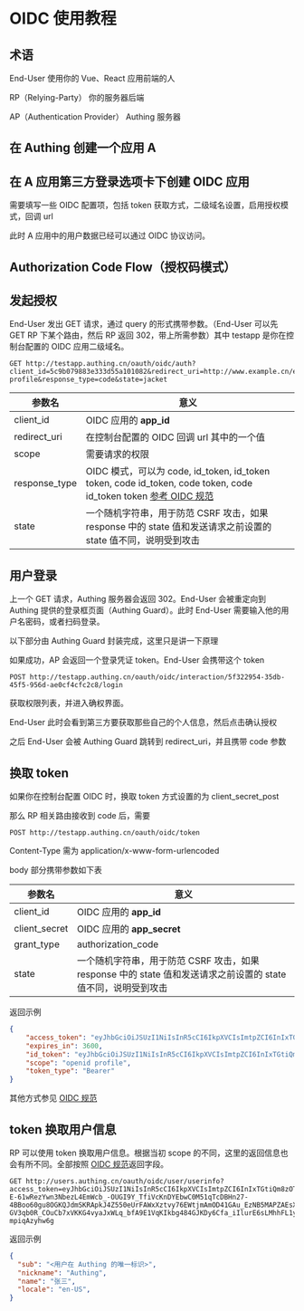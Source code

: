 # OIDC 使用教程
## 术语
End-User 使用你的 Vue、React 应用前端的人

RP（Relying-Party） 你的服务器后端

AP（Authentication Provider） Authing 服务器
## 在 Authing 创建一个应用 A

## 在 A 应用第三方登录选项卡下创建 OIDC 应用
需要填写一些 OIDC 配置项，包括 token 获取方式，二级域名设置，启用授权模式，回调 url

此时 A 应用中的用户数据已经可以通过 OIDC 协议访问。

## Authorization Code Flow（授权码模式）
## 发起授权
End-User 发出 GET 请求，通过 query 的形式携带参数。（End-User 可以先 GET RP 下某个路由，然后 RP 返回 302，带上所需参数）其中 testapp 是你在控制台配置的 OIDC 应用二级域名。
```
GET http://testapp.authing.cn/oauth/oidc/auth?client_id=5c9b079883e333d55a101082&redirect_uri=http://www.example.cn/example&scope=openid profile&response_type=code&state=jacket
```
| 参数名 | 意义 |
| ----- | --- |
| client_id | OIDC 应用的 **app_id** |
| redirect_uri | 在控制台配置的 OIDC 回调 url 其中的一个值 |
| scope | 需要请求的权限 |
| response_type | OIDC 模式，可以为 code, id_token, id_token token, code id_token, code token, code id_token token [参考 OIDC 规范](https://openid.net/specs/openid-connect-core-1_0.html#AuthorizationExamples)|
| state | 一个随机字符串，用于防范 CSRF 攻击，如果 response 中的 state 值和发送请求之前设置的 state 值不同，说明受到攻击 |

## 用户登录
上一个 GET 请求，Authing 服务器会返回 302。End-User 会被重定向到 Authing 提供的登录框页面（Authing Guard）。此时 End-User 需要输入他的用户名密码，或者扫码登录。

以下部分由 Authing Guard 封装完成，这里只是讲一下原理

如果成功，AP 会返回一个登录凭证 token。End-User 会携带这个 token

```
POST http://testapp.authing.cn/oauth/oidc/interaction/5f322954-35db-45f5-956d-ae0cf4cfc2c8/login
```

获取权限列表，并进入确权界面。

End-User 此时会看到第三方要获取那些自己的个人信息，然后点击确认授权

之后 End-User 会被 Authing Guard 跳转到 redirect_uri，并且携带 code 参数

## 换取 token

如果你在控制台配置 OIDC 时，换取 token 方式设置的为 client_secret_post 

那么 RP 相关路由接收到 code 后，需要
```
POST http://testapp.authing.cn/oauth/oidc/token
```

Content-Type 需为 application/x-www-form-urlencoded

body 部分携带参数如下表

| 参数名 | 意义 |
| ----- | --- |
| client_id | OIDC 应用的 **app_id** |
| client_secret | OIDC 应用的 **app_secret** |
| grant_type | authorization_code |
| state | 一个随机字符串，用于防范 CSRF 攻击，如果 response 中的 state 值和发送请求之前设置的 state 值不同，说明受到攻击 |

返回示例
```json
{
    "access_token": "eyJhbGciOiJSUzI1NiIsInR5cCI6IkpXVCIsImtpZCI6InIxTGtiQm8zOTI1UmIyWkZGckt5VTNNVmV4OVQyODE3S3gwdmJpNmlfS2MifQ.eyJqdGkiOiJFaV8wV3dWc0NUOFNBTVowUk9DaVkiLCJzdWIiOiI1Yzk1ZWJiMDVkY2EyMmJhNmYxNDgyZGUiLCJpc3MiOiJodHRwOi8vbG9jYWxob3N0OjU1NTYiLCJpYXQiOjE1NTM4MzQxNjMsImV4cCI6MTU1MzgzNzc2Mywic2NvcGUiOiJvcGVuaWQgcHJvZmlsZSIsImF1ZCI6IjVjOWIwNzk4ODNlMzMzZDU1YTEwMTA4MiJ9.c8xsXbvQm5gmDK0c9FmONa67mv2_dVHN3tNNim264Xxzr58NquEfOWXUjwSE-jA9WxPdG1V7yU4uo2J3SYOCOtJEfuK3DCHMletTOJ-gvv0WTqwL1V1g8F1i83ay2cmUY8PjLX0KeOIHvHG-rSfYAzCZlYI8LkmLgzBkOFDHoOfbqsY-Ax5SfzsJwtjet1Sn64rrQZsYYAtCZR64vUdJoYesDHr8HUhlMRS1sZ-PEH28iCGK41cpdrd5VaeBGAEOaWDFdWFuNKAhw3p8coZAdbk3EhQI7rugYrLv2iKd6MIq618HEcvoJhba4-eOBWYdVWMRyx6jSa-BCrqA5IGxsQ",
    "expires_in": 3600,
    "id_token": "eyJhbGciOiJSUzI1NiIsInR5cCI6IkpXVCIsImtpZCI6InIxTGtiQm8zOTI1UmIyWkZGckt5VTNNVmV4OVQyODE3S3gwdmJpNmlfS2MifQ.eyJzdWIiOiI1Yzk1ZWJiMDVkY2EyMmJhNmYxNDgyZGUiLCJhdF9oYXNoIjoiVkRkOFpIUDV1Ni1iZWI2eTNTbE1UdyIsInNpZCI6Ijk2Y2U2OTBhLTllMGQtNGE2Zi05MjFkLTI1MTlmMDkwOTEyNyIsImF1ZCI6IjVjOWIwNzk4ODNlMzMzZDU1YTEwMTA4MiIsImV4cCI6MTU1MzgzNzc2MywiaWF0IjoxNTUzODM0MTYzLCJpc3MiOiJodHRwOi8vbG9jYWxob3N0OjU1NTYifQ.FmuUikuBnGUvqfmUeSwdxIbGDl5zOjVmCUuxp_bYgI9CMqFwcNGhQDb1RDQAztF_x9okRIXJgrUA9oz2trYGvOykyfkiRkKM7F_L4fR_UiI1PbQCKd3pZtfcKhJK8iAUh86LTnWxhmQ6FaUzDhGL8h6DMh5XufA_YDWm61ZBzcIIneKv2NwvSZ_dBHOh8AWtrriboakvzTxjEYyDjdJy42p5JQAXnWNmIvod9vKvMRr6CA3tMBUtd1zVVJDncRqVsP5xltglACL4KTPrAoRI1E37zOQfOyJkU8_duCsQS0zxv4S8q9N9DFYmtoTwaCP3SCtIw-UMJLgmVKIRs6VBuw",
    "scope": "openid profile",
    "token_type": "Bearer"
}
```
其他方式参见 [OIDC 规范](https://openid.net/specs/openid-connect-core-1_0.html#ClientAuthentication)

## token 换取用户信息
RP 可以使用 token 换取用户信息。根据当初 scope 的不同，这里的返回信息也会有所不同。全部按照 [OIDC 规范](https://openid.net/specs/openid-connect-core-1_0.html#AuthorizationExamples)返回字段。

```
GET http://users.authing.cn/oauth/oidc/user/userinfo?access_token=eyJhbGciOiJSUzI1NiIsInR5cCI6IkpXVCIsImtpZCI6InIxTGtiQm8zOTI1UmIyWkZGckt5VTNNVmV4OVQyODE3S3gwdmJpNmlfS2MifQ.eyJqdGkiOiJ3TU9FTHQ0NzhrNG53U295M21rZWsiLCJzdWIiOiI1YzlmNzVjN2NjZjg3YjA1YTkyMWU5YjAiLCJpc3MiOiJodHRwOi8vbG9jYWxob3N0OjU1NTYiLCJpYXQiOjE1NTQyNzI2NDAsImV4cCI6MTU1NDI3NjI0MCwic2NvcGUiOiJvcGVuaWQgcHJvZmlsZSIsImF1ZCI6IjVjYTQ0ZmMyMzNiYjcyMDY0MmVjZmQ2NiJ9.rmrxj9Vqt-E-61wRezYwn3NbezL4EmWcb_-OUGI9Y_TfiVcKnDYEbwC0M51qTcDBHn27-4BBoo60gu8OGKQJdmSKRApkJ4Z550eUrFAWxXztvy76EWtjmAmOD41GAu_EzNB5MAPZAEsX8I3kOan6Ylv_GonrHuzOL-GV3qb0R_COuCb7xVKKG4vyaJxWLq_bfA9E1VqKIkbg484GJKDy6Cfa_iIlurE6sLMhhFL1ycYpzMvX8ELEpgzOzMWL9U9gtNhPad9PK1h3dAHJjFvXYr9veIYOzjPwEy5eIkBZvqH8Gp4iV1v4sM6oWZefeoaN2cmeYkDWOk-mpiqAzyhw6g
```

返回示例
```json
{
  "sub": "<用户在 Authing 的唯一标识>",
  "nickname": "Authing",
  "name": "张三",
  "locale": "en-US",
}
```